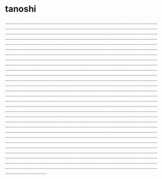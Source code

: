 # tanoshi

..............................................................................................................................................................................................................................................................................................................................................................................................................................................................................................................................................................................................................................................................................................................................................................................................................................................................................................................................................................................................................................................................................................................................................................................................................................................................................................................................................................................................................................................................................................................................................................................................................................................................................................................................................................................................................................................................................................................................................................................................................................................................................................................................................................................................................................................................................................................................................................................................................................................................................................................................................................................................................................................................................................................................................................................................................................................................................................................................................................................................................................................................................................................................................................................................................................................................................................................................................................................................................................................................................................................................................................................................................................................................................................................................................................................